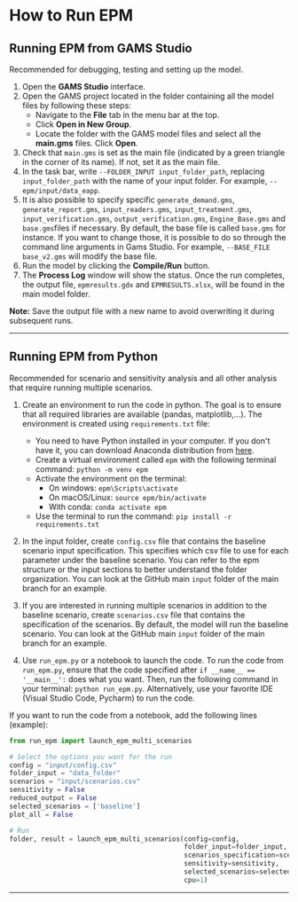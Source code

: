 
# How to Run EPM

## Running EPM from GAMS Studio

Recommended for debugging, testing and setting up the model.

1. Open the **GAMS Studio** interface.
2. Open the GAMS project located in the folder containing all the model files by following these steps:
    - Navigate to the **File** tab in the menu bar at the top.
    - Click **Open in New Group**.
    - Locate the folder with the GAMS model files and select all the **main.gms** files. Click **Open**.
3. Check that `main.gms` is set as the main file (indicated by a green triangle in the corner of its name). If not, set it as the main file. 
4. In the task bar, write `--FOLDER_INPUT input_folder_path`, replacing `input_folder_path` with the name of your input folder. For example, `-- epm/input/data_eapp`.
5. It is also possible to specify specific `generate_demand.gms`, `generate_report.gms`, `input_readers.gms`, `input_treatment.gms`, `input_verification.gms`, `output_verification.gms`, `Engine_Base.gms` and `base.gms`files if necessary. By default, the base file is called `base.gms` for instance. If you want to change those, it is possible to do so through the command line arguments in Gams Studio. For example, `--BASE_FILE base_v2.gms` will modify the base file.
5. Run the model by clicking the **Compile/Run** button.
6. The **Process Log** window will show the status. Once the run completes, the output file, `epmresults.gdx` and `EPMRESULTS.xlsx`, will be found in the main model folder.

**Note:** Save the output file with a new name to avoid overwriting it during subsequent runs.

---

## Running EPM from Python

Recommended for scenario and sensitivity analysis and all other analysis that require running multiple scenarios.

1. Create an environment to run the code in python. The goal is to ensure that all required libraries are available (pandas, matplotlib,...). The environment is created using `requirements.txt` file:
    - You need to have Python installed in your computer. If you don't have it, you can download Anaconda distribution from [here](https://www.anaconda.com/products/distribution).
    - Create a virtual environment called `epm` with the following terminal command: ```python -m venv epm```
    - Activate the environment on the terminal: 
      - On windows: `epm\Scripts\activate`
      - On macOS/Linux: `source epm/bin/activate`
      - With conda: ```conda activate epm```
    - Use the terminal to run the command: ```pip install -r requirements.txt```
    

2. In the input folder, create `config.csv` file that contains the baseline scenario input specification. This specifies which csv file to use for each parameter under the baseline scenario. You can refer to the epm structure or the input sections to better understand the folder organization. You can look at the GitHub main `input` folder of the main branch for an example.  

3. If you are interested in running multiple scenarios in addition to the baseline scenario, create `scenarios.csv` file that contains the specification of the scenarios. By default, the model will run the baseline scenario. You can look at the GitHub main `input` folder of the main branch for an example.  

4. Use `run_epm.py` or a notebook to launch the code. To run the code from `run_epm.py`, ensure that the code specified after `if __name__ == '__main__':` does what you want. Then, run the following command in your terminal: `python run_epm.py`. Alternatively, use your favorite IDE (Visual Studio Code, Pycharm) to run the code. 

If you want to run the code from a notebook, add the following lines (example):
```python 
from run_epm import launch_epm_multi_scenarios

# Select the options you want for the run 
config = "input/config.csv"
folder_input = "data_folder"
scenarios = "input/scenarios.csv"
sensitivity = False
reduced_output = False
selected_scenarios = ['baseline']
plot_all = False

# Run 
folder, result = launch_epm_multi_scenarios(config=config,
                                            folder_input=folder_input,
                                            scenarios_specification=scenarios,
                                            sensitivity=sensitivity,
                                            selected_scenarios=selected_scenarios,
                                            cpu=1)
```
---


